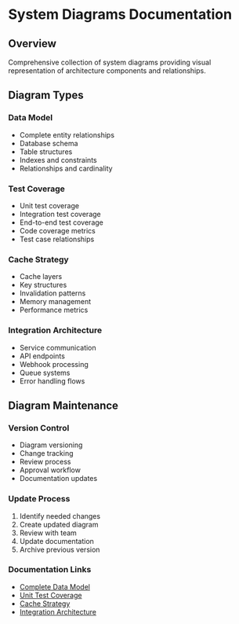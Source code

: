 # System Diagrams Documentation

## Overview
Comprehensive collection of system diagrams providing visual representation of architecture components and relationships.

## Diagram Types

### Data Model
- Complete entity relationships
- Database schema
- Table structures
- Indexes and constraints
- Relationships and cardinality

### Test Coverage
- Unit test coverage
- Integration test coverage
- End-to-end test coverage
- Code coverage metrics
- Test case relationships

### Cache Strategy
- Cache layers
- Key structures
- Invalidation patterns
- Memory management
- Performance metrics

### Integration Architecture
- Service communication
- API endpoints
- Webhook processing
- Queue systems
- Error handling flows

## Diagram Maintenance

### Version Control
- Diagram versioning
- Change tracking
- Review process
- Approval workflow
- Documentation updates

### Update Process
1. Identify needed changes
2. Create updated diagram
3. Review with team
4. Update documentation
5. Archive previous version

### Documentation Links
- [Complete Data Model](../diagrams/complete-data-model.mmd)
- [Unit Test Coverage](../diagrams/unit-test-coverage.mmd)
- [Cache Strategy](../diagrams/cache-strategy.mmd)
- [Integration Architecture](../diagrams/integration-architecture.mmd)